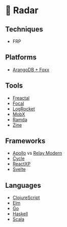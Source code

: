 # 📡  Radar

## Techniques

* FRP

## Platforms

* [ArangoDB + Foxx](https://www.arangodb.com/why-arangodb/foxx/)

## Tools

* [Freactal](https://github.com/FormidableLabs/freactal)
* [Focal](https://github.com/grammarly/focal)
* [LogRocket](https://logrocket.com/)
* [MobX](https://mobx.js.org/getting-started.html)
* [Ramda](http://fr.umio.us/why-ramda/)
* [Zine](https://github.com/j-s-n/zine)

## Frameworks

* [Apollo](https://learnapollo.com/) vs [Relay Modern](https://facebook.github.io/relay/docs/relay-modern.html)
* [Cycle](https://github.com/cyclejs-community/create-cycle-app)
* [ReactXP](https://microsoft.github.io/reactxp/)
* [Svelte](https://svelte.technology/guide)

## Languages

* [ClojureScript](https://github.com/clojure/clojurescript)
* [Elm](http://elm-lang.org/)
* [Go](https://golang.org/)
* [Haskell](https://www.haskell.org/)
* [Scala](https://www.scala-lang.org/)
